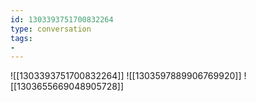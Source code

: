 ```yaml
---
id: 1303393751700832264
type: conversation
tags:
- 
---
```

![[1303393751700832264]]
![[1303597889906769920]]
![[1303655669048905728]]

